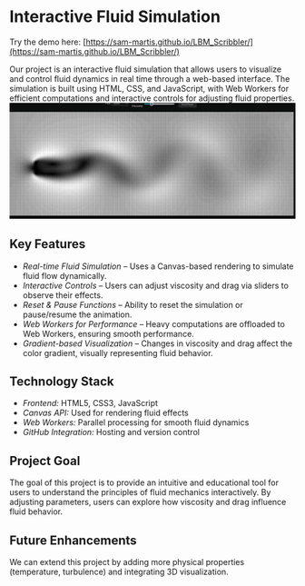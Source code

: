 # Interactive Fluid Simulation
Try the demo here: [https://sam-martis.github.io/LBM_Scribbler/](https://sam-martis.github.io/LBM_Scribbler/)

Our project is an interactive fluid simulation that allows users to visualize and control fluid dynamics in real time through a web-based interface. The simulation is built using HTML, CSS, and JavaScript, with Web Workers for efficient computations and interactive controls for adjusting fluid properties.
![alt text](ImageDemo.png)
## Key Features
- *Real-time Fluid Simulation* – Uses a Canvas-based rendering to simulate fluid flow dynamically.
- *Interactive Controls* – Users can adjust viscosity and drag via sliders to observe their effects.
- *Reset & Pause Functions* – Ability to reset the simulation or pause/resume the animation.
- *Web Workers for Performance* – Heavy computations are offloaded to Web Workers, ensuring smooth performance.
- *Gradient-based Visualization* – Changes in viscosity and drag affect the color gradient, visually representing fluid behavior.

## Technology Stack
- *Frontend:* HTML5, CSS3, JavaScript
- *Canvas API:* Used for rendering fluid effects
- *Web Workers:* Parallel processing for smooth fluid dynamics
- *GitHub Integration:* Hosting and version control

## Project Goal
The goal of this project is to provide an intuitive and educational tool for users to understand the principles of fluid mechanics interactively. By adjusting parameters, users can explore how viscosity and drag influence fluid behavior.

## Future Enhancements
We can extend this project by adding more physical properties (temperature, turbulence) and integrating 3D visualization.
